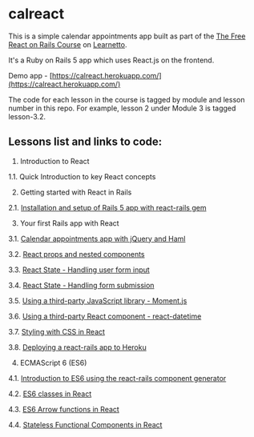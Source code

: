 # calreact

This is a simple calendar appointments app built as part of the [The Free React on Rails Course](https://learnetto.com/users/hrishio/courses/the-free-react-on-rails-course) on [Learnetto](https://learnetto.com).

It's a Ruby on Rails 5 app which uses React.js on the frontend.

Demo app - [https://calreact.herokuapp.com/](https://calreact.herokuapp.com/)

The code for each lesson in the course is tagged by module and lesson number in this repo. For example, lesson 2 under Module 3 is tagged lesson-3.2.

## Lessons list and links to code:

1. Introduction to React

  1.1. Quick Introduction to key React concepts

2. Getting started with React in Rails

  2.1. [Installation and setup of Rails 5 app with react-rails gem](https://github.com/learnetto/calreact/tree/lesson-2.1)

3. Your first Rails app with React

  3.1. [Calendar appointments app with jQuery and Haml](https://github.com/learnetto/calreact/tree/lesson-3.1)

  3.2. [React props and nested components](https://github.com/learnetto/calreact/tree/lesson-3.2)

  3.3. [React State - Handling user form input](https://github.com/learnetto/calreact/tree/lesson-3.3)

  3.4. [React State - Handling form submission](https://github.com/learnetto/calreact/tree/lesson-3.4)

  3.5. [Using a third-party JavaScript library - Moment.js](https://github.com/learnetto/calreact/tree/lesson-3.5)

  3.6. [Using a third-party React component - react-datetime](https://github.com/learnetto/calreact/tree/lesson-3.6)

  3.7. [Styling with CSS in React](https://github.com/learnetto/calreact/tree/lesson-3.7)

  3.8. [Deploying a react-rails app to Heroku](https://github.com/learnetto/calreact/tree/lesson-3.8)

4. ECMAScript 6 (ES6)

  4.1. [Introduction to ES6 using the react-rails component generator](https://github.com/learnetto/calreact/tree/lesson-4.1-4.3)

  4.2. [ES6 classes in React](https://github.com/learnetto/calreact/tree/lesson-4.1-4.3)

  4.3. [ES6 Arrow functions in React](https://github.com/learnetto/calreact/tree/lesson-4.1-4.3)

  4.4. [Stateless Functional Components in React](https://github.com/learnetto/calreact/tree/lesson-4.4)

